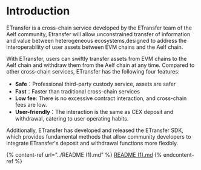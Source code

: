 # Introduction



ETransfer is a cross-chain service developed by the ETransfer team of the Aelf community, Etransfer will allow unconstrained transfer of information and value between heterogeneous ecosystems,designed to address the interoperability of user assets between EVM chains and the Aelf chain.&#x20;

With ETransfer, users can swiftly transfer assets from EVM chains to the Aelf chain and withdraw them from the Aelf chain at any time. Compared to other cross-chain services, ETransfer has the following four features:

* **Safe**：Professional third-party custody service, assets are safer
* **Fast**：Faster than traditional cross-chain services
* **Low fee**: There is no excessive contract interaction, and cross-chain fees are low.
* **User-friendly**：The interaction is the same as CEX deposit and withdrawal, catering to user operating habits.

Additionally, ETransfer has developed and released the ETransfer SDK, which provides fundamental methods that allow community developers to integrate ETransfer's deposit and withdrawal functions more flexibly.

{% content-ref url="../README (1).md" %}
[README (1).md](<../README (1).md>)
{% endcontent-ref %}

